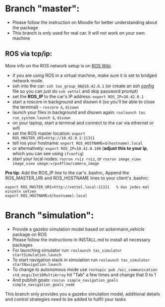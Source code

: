 # Branch "master":
 - Please follow the instruction on Moodle for better understanding about the package
 - This branch is only used for real car. It will not work on your own machine

## ROS via tcp/ip:
More info on the ROS network setup is on [ROS Wiki](http://wiki.ros.org/ROS/NetworkSetup).

 * if you are using ROS in a virtual machine, make sure it is set to bridged network mode.
 * ssh into the car: `ssh tas_group_06@10.42.0.1` (or create an ssh [config](http://nerderati.com/2011/03/17/simplify-your-life-with-an-ssh-config-file/) file so you can just do `ssh vettel` and skip password prompt)
 * set the **ROS_IP** to the car's IP address: `export ROS_IP=10.42.0.1`
 * start a roscore in background and disown it (so you'll be able to close the terminal) - `roscore &`, `disown`
 * launch your files in background and disown again: `roslaunch tas run_system.launch &`, `disown`
 * on your laptop, start a terminal and connect to the car via ethernet or wifi
 * set the ROS master location: `export ROS_MASTER_URI=http://10.42.0.1:11311`
 * tell ros your hostname: `export ROS_HOSTNAME=$(hostname).local`
  * or alternatively: `export ROS_IP=10.42.0.100` (**adjust this to your ip**, which you can see using `ifconfig`)
 * start your local nodes: `rosrun rviz rviz`, or `rosrun image_view image_view image:=/px4flow/camera_image`

__Pro tip__: Add the ROS_IP line to the car's .bashrc, Append the ROS_MASTER_URI and ROS_HOSTNAME lines to your client's .bashrc:  
```
export ROS_MASTER_URI=http://vettel.local:11311   % das jedes mal einzeln setzen
export ROS_HOSTNAME=$(hostname).local
```

# Branch "simulation":
 - Provide a gazebo simulation model based on ackermann_vehicle package on ROS
 - Please follow the instructions in INSTALL.md to install all necessary packages
 - For launching simulator run:
	`roslaunch tas_simulator startSimulation.launch`
 - To start navigation stack in simulation run
	`roslaunch tas_simulator startNavigation.launch`	
 - To change to autonomous mode use
	`rostopic pub /wii_communication std_msgs/Int16MultiArray`
hit "Tab" a few times and change that 0 to 1
 - And publish goals:
	`rosrun simple_navigation_goals simple_navigation_goals_node`

This branch only provides you a gazebo simulation model, additional details and control strategies need to be added to fullfil your tasks
			


